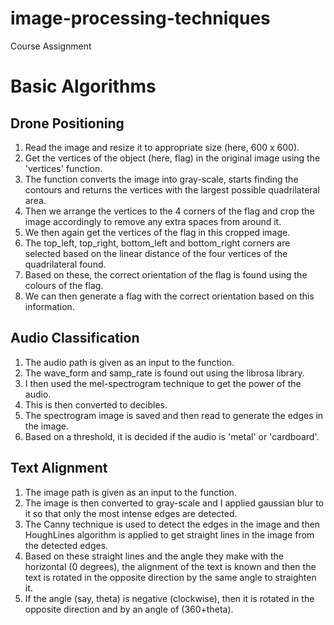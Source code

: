 # image-processing-techniques
Course Assignment

# Basic Algorithms
## Drone Positioning
1. Read the image and resize it to appropriate size (here, 600 x 600).
2. Get the vertices of the object (here, flag) in the original image using the 'vertices' function.
3. The function converts the image into gray-scale, starts finding the contours and returns the vertices with the largest possible quadrilateral area.
4. Then we arrange the vertices to the 4 corners of the flag and crop the image accordingly to remove any extra spaces from around it.
5. We then again get the vertices of the flag in this cropped image.
6. The top_left, top_right, bottom_left and bottom_right corners are selected based on the linear distance of the four vertices of the quadrilateral found.
7. Based on these, the correct orientation of the flag is found using the colours of the flag.
8. We can then generate a flag with the correct orientation based on this information.

## Audio Classification
1. The audio path is given as an input to the function.
2. The wave_form and samp_rate is found out using the librosa library.
3. I then used the mel-spectrogram technique to get the power of the audio.
4. This is then converted to decibles.
5. The spectrogram image is saved and then read to generate the edges in the image.
6. Based on a threshold, it is decided if the audio is 'metal' or 'cardboard'.

## Text Alignment
1. The image path is given as an input to the function.
2. The image is then converted to gray-scale and I applied gaussian blur to it so that only the most intense edges are detected.
3. The Canny technique is used to detect the edges in the image and then HoughLines algorithm is applied to get straight lines in the image from the detected edges.
4. Based on these straight lines and the angle they make with the horizontal (0 degrees), the alignment of the text is known and then the text is rotated in the opposite direction by the same angle to straighten it.
5. If the angle (say, theta) is negative (clockwise), then it is rotated in the opposite direction and by an angle of (360+theta).
